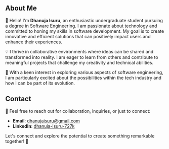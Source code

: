 ## About Me

👋 Hello! I'm **Dhanuja Isuru**, an enthusiastic undergraduate student pursuing a degree in Software Engineering. I am passionate about technology and committed to honing my skills in software development. My goal is to create innovative and efficient solutions that can positively impact users and enhance their experiences.

💡 I thrive in collaborative environments where ideas can be shared and transformed into reality. I am eager to learn from others and contribute to meaningful projects that challenge my creativity and technical abilities. 

🚀 With a keen interest in exploring various aspects of software engineering, I am particularly excited about the possibilities within the tech industry and how I can be part of its evolution.

## Contact

📧 Feel free to reach out for collaboration, inquiries, or just to connect:

- **Email**: [dhanujaisuru@gmail.com](mailto:dhanujaisuru@gmail.com)
- **LinkedIn**: [dhanuja-isuru-727k](https://www.linkedin.com/in/dhanuja-isuru-727k)

Let's connect and explore the potential to create something remarkable together! 🌟

